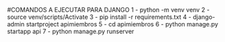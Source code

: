 #COMANDOS A EJECUTAR PARA DJANGO
1 - python -m venv venv
2 - source venv/scripts/Activate
3 - pip install -r requirements.txt
4 - django-admin startproject apimiembros
5 - cd apimiembros
6 - python manage.py startapp api
7 - python manage.py runserver